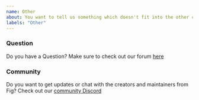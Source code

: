 ```yaml
---
name: Other
about: You want to tell us something which doesn't fit into the other categories? Use this template!
labels: "Other"
---
```


### Question

Do you have a Question? Make sure to check out our forum [here](https://forum.withfig.com/)

### Community

Do you want to get updates or chat with the creators and maintainers from Fig? Check out our [community Discord](https://fig.io/community)
